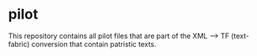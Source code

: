 # pilot
This repository contains all pilot files that are part of the XML --> TF (text-fabric) conversion that contain patristic texts.
